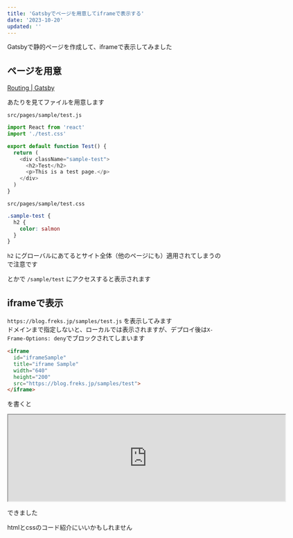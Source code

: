 ```yaml
---
title: 'Gatsbyでページを用意してiframeで表示する'
date: '2023-10-20'
updated: ''
---
```


Gatsbyで静的ページを作成して、iframeで表示してみました

## ページを用意

[Routing \| Gatsby](https://www.gatsbyjs.com/docs/reference/routing/creating-routes/)

あたりを見てファイルを用意します

`src/pages/sample/test.js`  

```js
import React from 'react'
import './test.css'

export default function Test() {
  return (
    <div className="sample-test">
      <h2>Test</h2>
      <p>This is a test page.</p>
    </div>
  )
}
```

`src/pages/sample/test.css`  

```css
.sample-test {
  h2 {
    color: salmon
  }
}
```

`h2` にグローバルにあてるとサイト全体（他のページにも）適用されてしまうので注意です

とかで `/sample/test` にアクセスすると表示されます

## iframeで表示

`https://blog.freks.jp/samples/test.js` を表示してみます  
ドメインまで指定しないと、ローカルでは表示されますが、デプロイ後は`X-Frame-Options: deny`でブロックされてしまいます  

```html
<iframe
  id="iframeSample"
  title="iframe Sample"
  width="640"
  height="200"
  src="https://blog.freks.jp/samples/test">
</iframe>
```

を書くと

<iframe
  id="iframeSample"
  title="iframe Sample"
  width="640"
  height="200"
  src="https://blog.freks.jp/samples/test/">
</iframe>

できました  

htmlとcssのコード紹介にいいかもしれません
